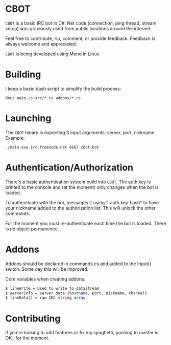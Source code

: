 # CBOT

`CBOT` is a basic IRC bot in C#.  Net code (connection, ping thread, stream setup) was graciously used from public locations around the internet.

Feel free to contribute, rip, comment, or provide feedback.  Feedback is always welcome and appreciated.

`CBOT` is being developed using Mono in Linux. 

# Building

I keep a basic bash script to simplify the build process:

`dmcs main.cs src/*.cs addons/*.cs`


# Launching

The `CBOT` binary is expecting 3 input arguments: server, port, nickname. Example: 

`./main.exe irc.freenode.net 6667 cbot-bot`

# Authentication/Authorization

There's a basic authentication system build into `CBOT`. The auth key is printed to the console and (at the moment) only changes when the bot is loaded.

To authenticate with the bot, messages it using "-auth key-hash" to have your nickname added to the authorization list.  This will unlock the other commands.

For the moment you must re-authenticate each time the bot is loaded.  There is no object permanence. 

# Addons

Addons should be declared in commands.cs and added to the Input() switch.  Some day this will be improved.

Core variables when creating addons:
```bash
$ lineWrite = Used to write to datastream
$ serverInfo = server data (hostname, port, nickname, channel)
$ lineData[] = raw IRC string array
```

# Contributing

If you're looking to add features or fix my spaghetti, pushing to master is OK.. for the moment.